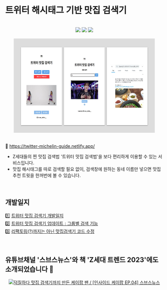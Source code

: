 # 트위터 해시태그 기반 맛집 검색기
<div align=center>
<br/>
  <img src="https://img.shields.io/badge/html5-E34F26?style=for-the-badge&logo=html5&logoColor=white"> 
  <img src="https://img.shields.io/badge/css-1572B6?style=for-the-badge&logo=css3&logoColor=white"> 
  <img src="https://img.shields.io/badge/javascript-F7DF1E?style=for-the-badge&logo=javascript&logoColor=black"> 
  <br/><br/>
<img src="맛집검색기.jpg" width="450px" height="300px" title="px(픽셀) 크기 설정" alt="RubberDuck"></img>
</div><br/>

🔗 https://twitter-michelin-guide.netlify.app/
- Z세대들의 찐 맛집 검색법 '트위터 맛집 검색법'을 보다 편리하게 이용할 수 있는 서비스입니다.
- 맛집 해시태그를 따로 검색할 필요 없이, 검색창에 원하는 동네 이름만 넣으면 맛집 추천 트윗을 한꺼번에 볼 수 있습니다.

<br/>

## 개발일지
1️⃣ [트위터 맛집 검색기 개발일지](https://inner-stella.tistory.com/entry/%ED%8A%B8%EC%9C%84%ED%84%B0-%EB%A7%9B%EC%A7%91-%EA%B2%80%EC%83%89%EA%B8%B0-%EA%B0%9C%EB%B0%9C%EC%9D%BC%EC%A7%80) <br/>
2️⃣ [트위터 맛집 검색기 업데이트 : 그룹별 검색 기능](https://inner-stella.tistory.com/entry/%ED%8A%B8%EC%9C%84%ED%84%B0-%EB%A7%9B%EC%A7%91-%EA%B2%80%EC%83%89%EA%B8%B0-%EC%97%85%EB%8D%B0%EC%9D%B4%ED%8A%B8-%EA%B7%B8%EB%A3%B9%EB%B3%84-%EA%B2%80%EC%83%89-%EA%B8%B0%EB%8A%A5)<br/>
3️⃣ [리팩토링(?)까지는 아닌 맛집검색기 코드 수정](https://inner-stella.tistory.com/entry/%EB%A6%AC%ED%8C%A9%ED%86%A0%EB%A7%81%EA%B9%8C%EC%A7%80%EB%8A%94-%EC%95%84%EB%8B%8C-%EB%A7%9B%EC%A7%91%EA%B2%80%EC%83%89%EA%B8%B0-%EC%BD%94%EB%93%9C-%EC%88%98%EC%A0%95)<br/>

<br/>

## 유튜브채널 '스브스뉴스'와 책 'Z세대 트렌드 2023'에도 소개되었습니다 👀

<div align=center>

[![덕질하다 맛집 검색기까지 만든 케이팝 팬 / [인사이드 케이팝 EP.04] 스브스뉴스](http://img.youtube.com/vi/pgi8w9qgktg/0.jpg)](https://youtu.be/pgi8w9qgktg?t=288) 
</div>
